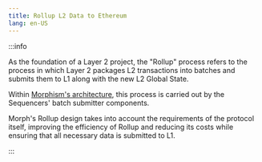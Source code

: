 ```yaml
---
title: Rollup L2 Data to Ethereum
lang: en-US
---
```


:::info

As the foundation of a Layer 2 project, the "Rollup" process refers to the process in which Layer 2 packages L2 transactions into batches and submits them to L1 along with the new L2 Global State. 

Within [Morphism's architecture](./2-archi.md), this process is carried out by the Sequencers' batch submitter components.

Morph's Rollup design takes into account the requirements of the protocol itself, improving the efficiency of Rollup and reducing its costs while ensuring that all necessary data is submitted to L1.

:::